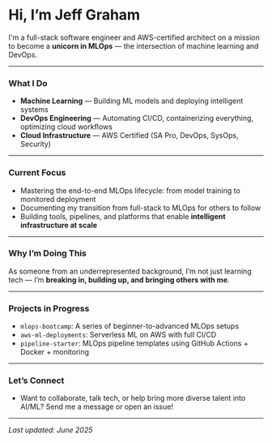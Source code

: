 # Hi, I’m Jeff Graham

I'm a full-stack software engineer and AWS-certified architect on a mission to become a **unicorn in MLOps** — the intersection of machine learning and DevOps.

---

### What I Do

- **Machine Learning** — Building ML models and deploying intelligent systems
- **DevOps Engineering** — Automating CI/CD, containerizing everything, optimizing cloud workflows
- **Cloud Infrastructure** — AWS Certified (SA Pro, DevOps, SysOps, Security)

---

### Current Focus

- Mastering the end-to-end MLOps lifecycle: from model training to monitored deployment
- Documenting my transition from full-stack to MLOps for others to follow
- Building tools, pipelines, and platforms that enable **intelligent infrastructure at scale**

---

### Why I’m Doing This

As someone from an underrepresented background, I’m not just learning tech —
I’m **breaking in, building up, and bringing others with me**.

---

### Projects in Progress

- `mlops-bootcamp`: A series of beginner-to-advanced MLOps setups
- `aws-ml-deployments`: Serverless ML on AWS with full CI/CD
- `pipeline-starter`: MLOps pipeline templates using GitHub Actions + Docker + monitoring

---

<!-- ### Follow My Journey
- [YouTube Channel](https://your-link) — “Becoming an MLOps Engineer from the Ground Up”
- [LinkedIn](https://your-link) — Daily insights, reflections, and progress

--- -->

### Let’s Connect

- Want to collaborate, talk tech, or help bring more diverse talent into AI/ML?
  Send me a message or open an issue!

---

_Last updated: June 2025_
